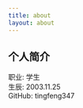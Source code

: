 ```yaml
---
title: about
layout: about
---
```


## 个人简介
<div class="note note-success">
职业:  学生<br />
生辰: 2003.11.25<br />
GitHub: tingfeng347<br />
</div>

